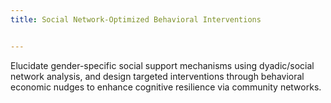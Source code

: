 ```yaml
---
title: Social Network-Optimized Behavioral Interventions


---
```


Elucidate gender-specific social support mechanisms using dyadic/social network analysis, and design targeted interventions through behavioral economic nudges to enhance cognitive resilience via community networks.

<!--more-->
